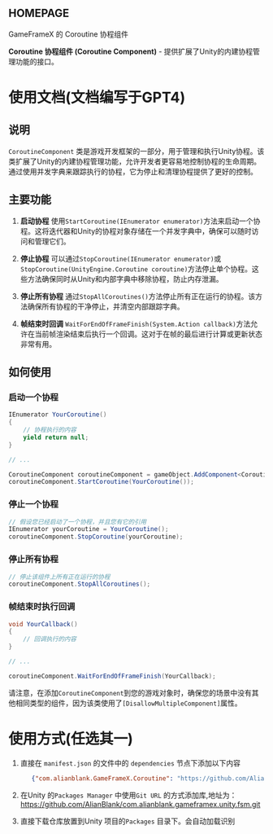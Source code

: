 ﻿## HOMEPAGE

GameFrameX 的 Coroutine 协程组件

**Coroutine 协程组件 (Coroutine Component)** - 提供扩展了Unity的内建协程管理功能的接口。

# 使用文档(文档编写于GPT4)

## 说明

`CoroutineComponent` 类是游戏开发框架的一部分，用于管理和执行Unity协程。该类扩展了Unity的内建协程管理功能，允许开发者更容易地控制协程的生命周期。通过使用并发字典来跟踪执行的协程，它为停止和清理协程提供了更好的控制。

## 主要功能

1. **启动协程**
   使用`StartCoroutine(IEnumerator enumerator)`方法来启动一个协程。这将迭代器和Unity的协程对象存储在一个并发字典中，确保可以随时访问和管理它们。

2. **停止协程**
   可以通过`StopCoroutine(IEnumerator enumerator)`或`StopCoroutine(UnityEngine.Coroutine coroutine)`方法停止单个协程。这些方法确保同时从Unity和内部字典中移除协程，防止内存泄漏。

3. **停止所有协程**
   通过`StopAllCoroutines()`方法停止所有正在运行的协程。该方法确保所有协程的干净停止，并清空内部跟踪字典。

4. **帧结束时回调**
   `WaitForEndOfFrameFinish(System.Action callback)`方法允许在当前帧渲染结束后执行一个回调。这对于在帧的最后进行计算或更新状态非常有用。

## 如何使用

### 启动一个协程

```csharp
IEnumerator YourCoroutine()
{
    // 协程执行的内容
    yield return null;
}

// ...

CoroutineComponent coroutineComponent = gameObject.AddComponent<CoroutineComponent>();
coroutineComponent.StartCoroutine(YourCoroutine());
```

### 停止一个协程

```csharp
// 假设您已经启动了一个协程，并且您有它的引用
IEnumerator yourCoroutine = YourCoroutine();
coroutineComponent.StopCoroutine(yourCoroutine);
```

### 停止所有协程

```csharp
// 停止该组件上所有正在运行的协程
coroutineComponent.StopAllCoroutines();
```

### 帧结束时执行回调

```csharp
void YourCallback()
{
    // 回调执行的内容
}

// ...

coroutineComponent.WaitForEndOfFrameFinish(YourCallback);
```

请注意，在添加`CoroutineComponent`到您的游戏对象时，确保您的场景中没有其他相同类型的组件，因为该类使用了`[DisallowMultipleComponent]`属性。

# 使用方式(任选其一)

1. 直接在 `manifest.json` 的文件中的 `dependencies` 节点下添加以下内容
   ```json
      {"com.alianblank.GameFrameX.Coroutine": "https://github.com/AlianBlank/com.alianblank.gameframex.unity.fsm.git"}
    ```
2. 在Unity 的`Packages Manager` 中使用`Git URL` 的方式添加库,地址为：https://github.com/AlianBlank/com.alianblank.gameframex.unity.fsm.git

3. 直接下载仓库放置到Unity 项目的`Packages` 目录下。会自动加载识别